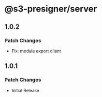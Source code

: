 # @s3-presigner/server

## 1.0.2

### Patch Changes

- Fix: module export client

## 1.0.1

### Patch Changes

- Initial Release
